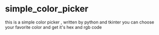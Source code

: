# simple_color_picker
this is a simple color picker , written by python and tkinter
you can choose your favorite color and get it's hex and rgb code 
